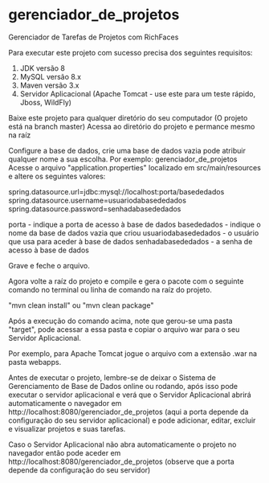 # gerenciador_de_projetos

Gerenciador de Tarefas de Projetos com RichFaces

Para executar este projeto com sucesso precisa dos seguintes requisitos:

1. JDK versão 8
2. MySQL versão 8.x
3. Maven versão 3.x
4. Servidor Aplicacional (Apache Tomcat - use este para um teste rápido, Jboss, WildFly)

Baixe este projeto para qualquer diretório do seu computador (O projeto está na branch master)
Acessa ao diretório do projeto e permance mesmo na raíz

Configure a base de dados, crie uma base de dados vazia pode atribuir qualquer nome a sua escolha.
Por exemplo: gerenciador_de_projetos
Acesse o arquivo "application.properties" localizado em src/main/resources e altere os seguintes valores:

spring.datasource.url=jdbc:mysql://localhost:porta/basededados
spring.datasource.username=usuariodabasededados
spring.datasource.password=senhadabasededados

porta - indique a porta de acesso à base de dados
basededados - indique o nome da base de dados vazia que criou
usuariodabasededados - o usuário que usa para aceder à base de dados
senhadabasededados - a senha de acesso à base de dados

Grave e feche o arquivo.

Agora volte a raíz do projeto e compile e gera o pacote com o seguinte comando no terminal ou linha de comando na raíz do projeto.

"mvn clean install" ou "mvn clean package"

Após a execução do comando acima, note que gerou-se uma pasta "target", pode acessar a essa pasta e copiar o arquivo war para o seu Servidor Aplicacional.

Por exemplo, para Apache Tomcat jogue o arquivo com a extensão .war na pasta webapps.

Antes de executar o projeto, lembre-se de deixar o Sistema de Gerenciamento de Base de Dados online ou rodando, após isso pode executar o servidor aplicacional e verá que o
Servidor Aplicacional abrirá automaticamente o navegador em http://localhost:8080/gerenciador_de_projetos (aqui a porta depende da configuração do seu servidor aplicacional)
e pode adicionar, editar, excluir e visualizar projetos e suas tarefas.

Caso o Servidor Aplicacional não abra automaticamente o projeto no navegador então pode aceder em http://localhost:8080/gerenciador_de_projetos (observe que a porta depende 
da configuração do seu servidor)
